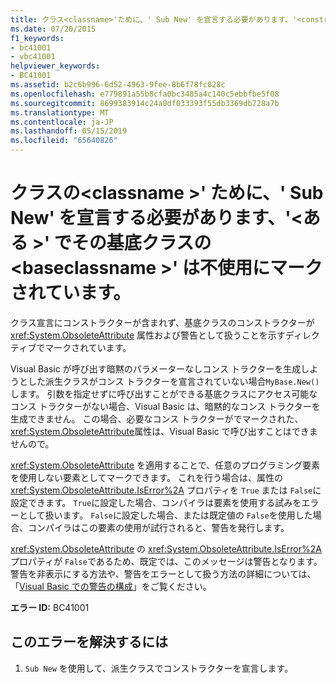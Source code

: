 ```yaml
---
title: クラス<classname>'ために、' Sub New' を宣言する必要があります、'<constructorname>'で、基底クラス'<baseclassname>' 不使用でマークされています。
ms.date: 07/20/2015
f1_keywords:
- bc41001
- vbc41001
helpviewer_keywords:
- BC41001
ms.assetid: b2c6b996-6d52-4963-9fee-8b6f78fc028c
ms.openlocfilehash: e779891a55b8cfa0bc3485a4c140c5ebbfbe5f08
ms.sourcegitcommit: 8699383914c24a0df033393f55db3369db728a7b
ms.translationtype: MT
ms.contentlocale: ja-JP
ms.lasthandoff: 05/15/2019
ms.locfileid: "65640826"
---
```

# <a name="class-classname-should-declare-a-sub-new-because-the-constructorname-in-its-base-class-baseclassname-is-marked-obsolete"></a>クラスの\<classname >' ために、' Sub New' を宣言する必要があります、'\<ある >' でその基底クラスの\<baseclassname >' は不使用にマークされています。
クラス宣言にコンストラクターが含まれず、基底クラスのコンストラクターが <xref:System.ObsoleteAttribute> 属性および警告として扱うことを示すディレクティブでマークされています。  
  
 Visual Basic が呼び出す暗黙のパラメーターなしコンス トラクターを生成しようとした派生クラスがコンス トラクターを宣言されていない場合`MyBase.New()`します。 引数を指定せずに呼び出すことができる基底クラスにアクセス可能なコンス トラクターがない場合、Visual Basic は、暗黙的なコンス トラクターを生成できません。 この場合、必要なコンス トラクターがでマークされた、<xref:System.ObsoleteAttribute>属性は、Visual Basic で呼び出すことはできませんので。  
  
 <xref:System.ObsoleteAttribute> を適用することで、任意のプログラミング要素を使用しない要素としてマークできます。 これを行う場合は、属性の<xref:System.ObsoleteAttribute.IsError%2A> プロパティを `True` または `False`に設定できます。 `True`に設定した場合、コンパイラは要素を使用する試みをエラーとして扱います。 `False`に設定した場合、または既定値の `False`を使用した場合、コンパイラはこの要素の使用が試行されると、警告を発行します。  
  
 <xref:System.ObsoleteAttribute> の <xref:System.ObsoleteAttribute.IsError%2A> プロパティが `False`であるため、既定では、このメッセージは警告となります。 警告を非表示にする方法や、警告をエラーとして扱う方法の詳細については、「[Visual Basic での警告の構成](/visualstudio/ide/configuring-warnings-in-visual-basic)」をご覧ください。  
  
 **エラー ID:** BC41001  
  
## <a name="to-correct-this-error"></a>このエラーを解決するには  
  
1. `Sub New` を使用して、派生クラスでコンストラクターを宣言します。
